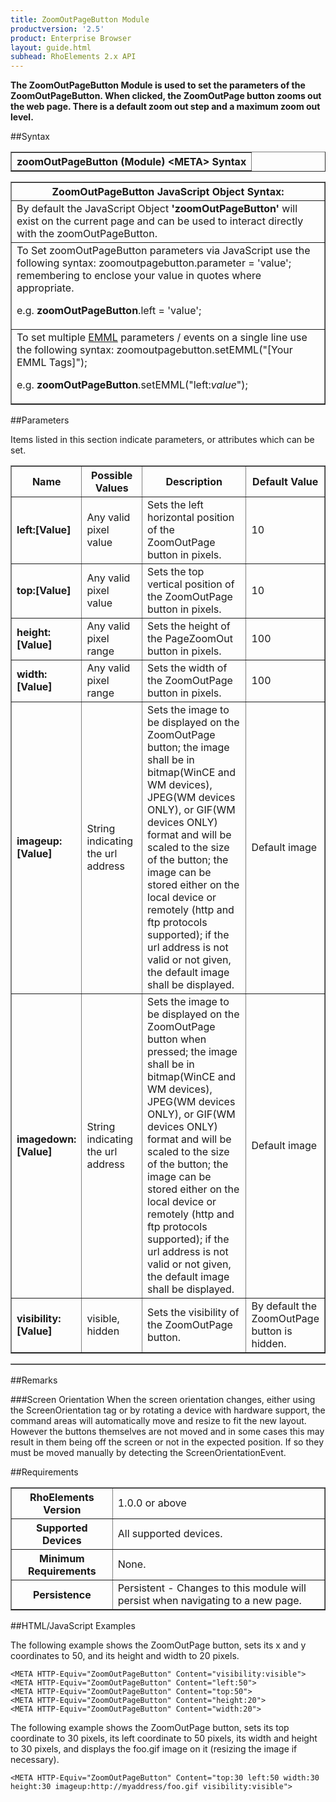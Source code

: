 ```yaml
---
title: ZoomOutPageButton Module
productversion: '2.5'
product: Enterprise Browser
layout: guide.html
subhead: RhoElements 2.x API
---
```



<b>
The ZoomOutPageButton Module is used to set the parameters of the ZoomOutPageButton. When clicked, the ZoomOutPage button zooms out the web page. There is a default zoom out step and a maximum zoom out level.
</b>

##Syntax

<table class="facelift" style="width:100%" border="1" padding="5px"> <tr><th class="tableHeading">zoomOutPageButton (Module) &lt;META&gt; Syntax
</th></tr></table>
<table class="facelift" style="width:100%" border="1" padding="5px"> <tr><th class="tableHeading">ZoomOutPageButton JavaScript Object Syntax:</th></tr><tr><td class="clsSyntaxCells clsOddRow">
By default the JavaScript Object <b>'zoomOutPageButton'</b> will exist on the current page and can be used to interact directly with the zoomOutPageButton.
</td></tr><tr><td class="clsSyntaxCells clsEvenRow">
To Set zoomOutPageButton parameters via JavaScript use the following syntax: zoomoutpagebutton.parameter = 'value'; remembering to enclose your value in quotes where appropriate.  
<P />e.g. <b>zoomOutPageButton</b>.left = 'value';
</td></tr><tr><td class="clsSyntaxCells clsOddRow">							
To set multiple <a href="/rhoelements/EMMLOverview">EMML</a> parameters / events on a single line use the following syntax: zoomoutpagebutton.setEMML("[Your EMML Tags]");
<P />
e.g. <b>zoomOutPageButton</b>.setEMML("left:<i>value</i>");							
</td></tr></table>


##Parameters


Items listed in this section indicate parameters, or attributes which can be set.
<table class="facelift" style="width:100%" border="1" padding="5px"> <col width="20%" /><col width="20%" /><col width="38%" /><col width="22%" /><tr><th class="tableHeading">Name</th><th class="tableHeading">Possible Values</th><th class="tableHeading">Description</th><th class="tableHeading">Default Value</th></tr><tr><td class="clsSyntaxCells clsOddRow"><b>left:[Value]
</b></td><td class="clsSyntaxCells clsOddRow">Any valid pixel value</td><td class="clsSyntaxCells clsOddRow">Sets the left horizontal position of the ZoomOutPage button in pixels.</td><td class="clsSyntaxCells clsOddRow">10</td></tr><tr><td class="clsSyntaxCells clsEvenRow"><b>top:[Value]
</b></td><td class="clsSyntaxCells clsEvenRow">Any valid pixel value</td><td class="clsSyntaxCells clsEvenRow">Sets the top vertical position of the ZoomOutPage button in pixels.</td><td class="clsSyntaxCells clsEvenRow">10</td></tr><tr><td class="clsSyntaxCells clsOddRow"><b>height:[Value]
</b></td><td class="clsSyntaxCells clsOddRow">Any valid pixel range</td><td class="clsSyntaxCells clsOddRow">Sets the height of the PageZoomOut button in pixels.</td><td class="clsSyntaxCells clsOddRow">100</td></tr><tr><td class="clsSyntaxCells clsEvenRow"><b>width:[Value]
</b></td><td class="clsSyntaxCells clsEvenRow">Any valid pixel range</td><td class="clsSyntaxCells clsEvenRow">Sets the width of the ZoomOutPage button in pixels.</td><td class="clsSyntaxCells clsEvenRow">100</td></tr><tr><td class="clsSyntaxCells clsOddRow"><b>imageup:[Value]
</b></td><td class="clsSyntaxCells clsOddRow">String indicating the url address</td><td class="clsSyntaxCells clsOddRow">
          Sets the image to be displayed on the ZoomOutPage button; the image shall be in bitmap(WinCE and WM devices),
          JPEG(WM devices ONLY), or GIF(WM devices ONLY) format and will be scaled to the size of the button; the image can be stored
          either on the local device or remotely (http and ftp protocols supported); if the url address is
          not valid or not given, the default image shall be displayed.
        </td><td class="clsSyntaxCells clsOddRow">Default image</td></tr><tr><td class="clsSyntaxCells clsEvenRow"><b>imagedown:[Value]
</b></td><td class="clsSyntaxCells clsEvenRow">String indicating the url address</td><td class="clsSyntaxCells clsEvenRow">
          Sets the image to be displayed on the ZoomOutPage button when pressed; the image shall be in bitmap(WinCE and WM devices),
          JPEG(WM devices ONLY), or GIF(WM devices ONLY) format and will be scaled to the size of the button; the image can be stored
          either on the local device or remotely (http and ftp protocols supported); if the url address is
          not valid or not given, the default image shall be displayed.
        </td><td class="clsSyntaxCells clsEvenRow">Default image</td></tr><tr><td class="clsSyntaxCells clsOddRow"><b>visibility:[Value]
</b></td><td class="clsSyntaxCells clsOddRow">visible, hidden</td><td class="clsSyntaxCells clsOddRow">Sets the visibility of the ZoomOutPage button.</td><td class="clsSyntaxCells clsOddRow">By default the ZoomOutPage button is hidden.</td></tr></table>
<table class="facelift" style="width:100%" border="1" padding="5px"> <col width="78%" /><col width="8%" /><col width="1%" /><col width="5%" /><col width="1%" /><col width="5%" /><col width="2%" /></table>




##Remarks


###Screen Orientation
When the screen orientation changes, either using the ScreenOrientation tag or by rotating a device with hardware support, the command areas will automatically move and resize to fit the new layout. However the buttons themselves are not moved and in some cases this may result in them being off the screen or not in the expected position. If so they must be moved manually by detecting the ScreenOrientationEvent.




##Requirements

<table class="facelift" style="width:100%" border="1" padding="5px"> <tr><th class="tableHeading">RhoElements Version</th><td class="clsSyntaxCell clsEvenRow">1.0.0 or above
</td></tr><tr><th class="tableHeading">Supported Devices</th><td class="clsSyntaxCell clsOddRow">All supported devices.</td></tr><tr><th class="tableHeading">Minimum Requirements</th><td class="clsSyntaxCell clsOddRow">None.</td></tr><tr><th class="tableHeading">Persistence</th><td class="clsSyntaxCell clsEvenRow">Persistent - Changes to this module will persist when navigating to a new page.</td></tr></table>


##HTML/JavaScript Examples

The following example shows the ZoomOutPage button, sets its x and y coordinates to 50, and its height and width to 20 pixels.

	<META HTTP-Equiv="ZoomOutPageButton" Content="visibility:visible">
	<META HTTP-Equiv="ZoomOutPageButton" Content="left:50">
	<META HTTP-Equiv="ZoomOutPageButton" Content="top:50">
	<META HTTP-Equiv="ZoomOutPageButton" Content="height:20">
	<META HTTP-Equiv="ZoomOutPageButton" Content="width:20">
	
	
The following example shows the ZoomOutPage button, sets its top coordinate to 30 pixels, its left coordinate to 50 pixels, its width and height to 30 pixels, and displays the foo.gif image on it (resizing the image if necessary).

	<META HTTP-Equiv="ZoomOutPageButton" Content="top:30 left:50 width:30 height:30 imageup:http://myaddress/foo.gif visibility:visible">
	





